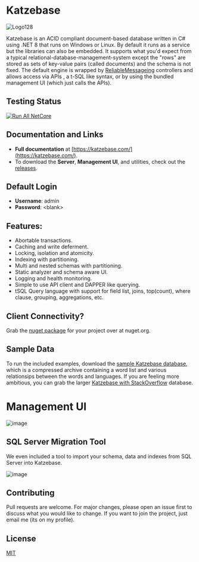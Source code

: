 # Katzebase
![Logo128](https://github.com/NTDLS/NTDLS.Katzebase.Server/assets/11428567/fa827156-4d19-4803-860f-aa0ef3a5151d)

Katzebase is an ACID compliant document-based database written in C# using .NET 8 that runs on Windows or Linux. By default it runs as a service but the libraries can also be embedded. It supports what you'd expect from a typical relational-database-management-system except the "rows" are stored as sets of key-value pairs (called documents) and the schema is not fixed. The default engine is wrapped by [ReliableMessageing](https://github.com/NTDLS/NTDLS.ReliableMessaging) controllers and allows access via APIs , a t-SQL like syntax, or by using the bundled management UI (which just calls the APIs).

## Testing Status
[![Run All NetCore](https://github.com/NTDLS/Katzebase/actions/workflows/RunAllNetCore.yaml/badge.svg)](https://github.com/NTDLS/Katzebase/actions/workflows/RunAllNetCore.yaml)

## Documentation and Links
- **Full documentation** at [https://katzebase.com/](https://katzebase.com/).
- To download the **Server**, **Management UI**, and utilities, check out the [releases](https://github.com/NTDLS/Katzebase/releases).

## Default Login
 - **Username**: admin
 - **Password**: \<blank\>

## Features:
- Abortable transactions.
- Caching and write deferment.
- Locking, isolation and atomicity.
- Indexing with partitioning.
- Multi and nested schemas with partitioning.
- Static analyzer and schema aware UI.
- Logging and health monitoring.
- Simple to use API client and DAPPER like querying.
- tSQL Query language with support for field list, joins, top(count), where clause, grouping, aggregations, etc.

## Client Connectivity?
Grab the [nuget package](https://www.nuget.org/packages/NTDLS.Katzebase.Api/) for your project over at nuget.org.

## Sample Data
To run the included examples, download the [sample Katzebase database]( https://katzebase.com/Download/Katzebase.zip), which is a compressed archive containing a word list and various relationsips between the words and languages.
If you are feeling more ambitious, you can grab the larger [Katzebase with StackOverflow](https://katzebase.com/WWWRoot/Download/Katzebase%20with%20StackOverflow.7z) database.

# Management UI
![image](https://github.com/user-attachments/assets/6e6f337c-e30c-436c-94bd-182211e4054a)

## SQL Server Migration Tool
We even included a tool to import your schema, data and indexes from SQL Server into Katzebase.

![image](https://github.com/user-attachments/assets/8bbbc47a-78b1-47f0-8fbb-c44962482d22)

## Contributing
Pull requests are welcome. For major changes, please open an issue first to discuss what you would like to change. If you want to join the project, just email me (its on my profile).

## License
[MIT](https://choosealicense.com/licenses/mit/)
